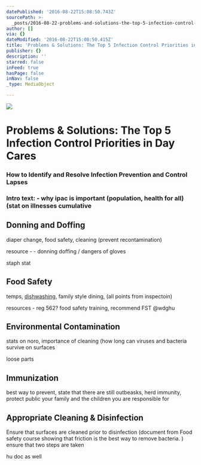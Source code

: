 ```yaml
---
datePublished: '2016-08-22T15:08:50.743Z'
sourcePath: >-
  _posts/2016-08-22-problems-and-solutions-the-top-5-infection-control-priorities.md
author: []
via: {}
dateModified: '2016-08-22T15:08:50.415Z'
title: 'Problems & Solutions: The Top 5 Infection Control Priorities in Day Cares'
publisher: {}
description: ''
starred: false
inFeed: true
hasPage: false
inNav: false
_type: MediaObject

---
```

![](https://the-grid-user-content.s3-us-west-2.amazonaws.com/f851d3ea-44d7-4b5f-92fa-b6ee1ed021f9.jpg)

# Problems & Solutions: The Top 5 Infection Control Priorities in Day Cares

### How to Identify and Resolve Infection Prevention and Control Lapses

### Intro text: - why ipac is important (population, health for all) (stat on illnesses cumulative

## Donning and Doffing

diaper change, food safety, cleaning (prevent recontamination)

resource - - donning doffing / dangers of gloves

staph stat

## Food Safety

temps, [dishwashing][0], family style dining, (all points from inspectoin)

resources - reg 562? food safety training, recommend FST @wdghu

## Environmental Contamination

stats on noro, importance of cleaning (how long can viruses and bacteria survive on surfaces

loose parts

## Immunization

best way to prevent, state that there are still outbeasks, herd immunity, protect public your family and the children you are responsible for

## Appropriate Cleaning & Disinfection

Ensure that surfaces are cleaned prior to disinfection (document from Food safety course showing that friction is the best way to remove bacteria. ) ensure that two steps are taken

hu doc as well

[0]: http://fefe/ "test"